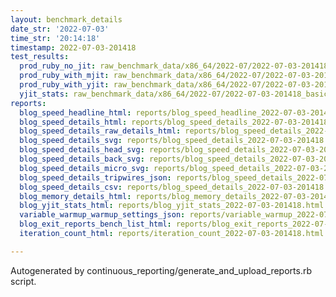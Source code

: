 ```yaml
---
layout: benchmark_details
date_str: '2022-07-03'
time_str: '20:14:18'
timestamp: 2022-07-03-201418
test_results:
  prod_ruby_no_jit: raw_benchmark_data/x86_64/2022-07/2022-07-03-201418_basic_benchmark_prod_ruby_no_jit.json
  prod_ruby_with_mjit: raw_benchmark_data/x86_64/2022-07/2022-07-03-201418_basic_benchmark_prod_ruby_with_mjit.json
  prod_ruby_with_yjit: raw_benchmark_data/x86_64/2022-07/2022-07-03-201418_basic_benchmark_prod_ruby_with_yjit.json
  yjit_stats: raw_benchmark_data/x86_64/2022-07/2022-07-03-201418_basic_benchmark_yjit_stats.json
reports:
  blog_speed_headline_html: reports/blog_speed_headline_2022-07-03-201418.html
  blog_speed_details_html: reports/blog_speed_details_2022-07-03-201418.html
  blog_speed_details_raw_details_html: reports/blog_speed_details_2022-07-03-201418.raw_details.html
  blog_speed_details_svg: reports/blog_speed_details_2022-07-03-201418.svg
  blog_speed_details_head_svg: reports/blog_speed_details_2022-07-03-201418.head.svg
  blog_speed_details_back_svg: reports/blog_speed_details_2022-07-03-201418.back.svg
  blog_speed_details_micro_svg: reports/blog_speed_details_2022-07-03-201418.micro.svg
  blog_speed_details_tripwires_json: reports/blog_speed_details_2022-07-03-201418.tripwires.json
  blog_speed_details_csv: reports/blog_speed_details_2022-07-03-201418.csv
  blog_memory_details_html: reports/blog_memory_details_2022-07-03-201418.html
  blog_yjit_stats_html: reports/blog_yjit_stats_2022-07-03-201418.html
  variable_warmup_warmup_settings_json: reports/variable_warmup_2022-07-03-201418.warmup_settings.json
  blog_exit_reports_bench_list_html: reports/blog_exit_reports_2022-07-03-201418.bench_list.html
  iteration_count_html: reports/iteration_count_2022-07-03-201418.html

---
```

Autogenerated by continuous_reporting/generate_and_upload_reports.rb script.
